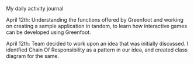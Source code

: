 My daily activity journal

April 12th:
Understanding the functions offered by Greenfoot and working on creating a sample application in tandom, to learn how interactive games can be developed using Greenfoot.

April 12th:
Team decided to work upon an idea that was initially discussed. I identfied Chain Of Responsibility as a pattern in our idea, and created class diagram for the same. 